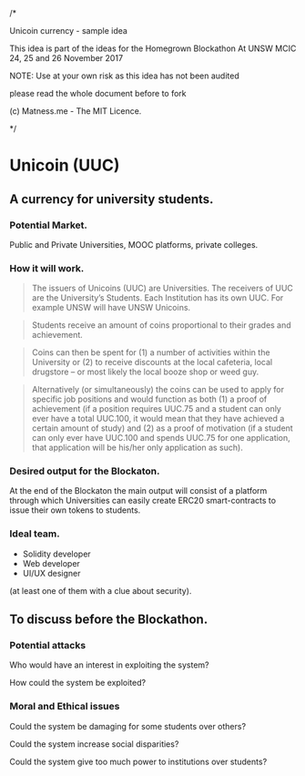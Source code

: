 /*

Unicoin currency - sample idea

This idea is part of the ideas for the Homegrown Blockathon
At UNSW MCIC 24, 25 and 26 November 2017

NOTE: Use at your own risk as this idea has not been audited

please read the whole document before to fork

(c) Matness.me - The MIT Licence.

*/


Unicoin (UUC)
===
## A currency for university students.


###  Potential Market.
Public and Private Universities, MOOC platforms, private colleges.

### How it will work.
> The issuers of Unicoins (UUC) are Universities. 
> The receivers of UUC are the University’s Students.
> Each Institution has its own UUC. For example UNSW will have UNSW Unicoins.

> Students receive an amount of coins proportional to their grades and achievement. 

> Coins can then be spent for (1) a number of activities within the University or (2) to receive discounts at the local cafeteria, local drugstore – or most likely the local booze shop or weed guy.

> Alternatively (or simultaneously) the coins can be used to apply for specific job positions and would function as both (1) a proof of achievement (if a position requires UUC.75 and a student can only ever have a total UUC.100, it would mean that they have achieved a certain amount of study) and (2) as a proof of motivation (if a student can only ever have UUC.100 and spends UUC.75 for one application, that application will be his/her only application as such). 

### Desired output for the Blockaton.
At the end of the Blockaton the main output will consist of a platform through which Universities can easily create ERC20 smart-contracts to issue their own tokens to students.

### Ideal team.
* Solidity developer
* Web developer
* UI/UX designer

(at least one of them with a clue about security).

## To discuss before the Blockathon.

### Potential attacks
Who would have an interest in exploiting the system?

How could the system be exploited?

### Moral and Ethical issues
Could the system be damaging for some students over others?

Could the system increase social disparities?

Could the system give too much power to institutions over students?

